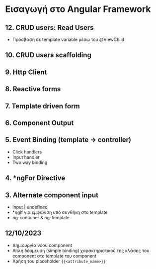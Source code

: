 # Εισαγωγή στο Angular Framework

## 12. CRUD users: Read Users

- Πρόσβαση σε template variable μέσω του @ViewChild

## 10. CRUD users scaffolding

## 9. Http Client

## 8. Reactive forms

## 7. Template driven form

## 6. Component Output

## 5. Event Binding (template -> controller)

- Click handlers
- Input handler
- Two way binding

## 4. *ngFor Directive

## 3. Alternate component input

- input | undefined
- *ngIf για εμφάνιση υπό συνθήκη στο template
- ng-container & ng-template

## 12/10/2023

- Δημιουργία νέου component
- Απλή δέσμευση (simple binding) χαρακτηριστικού της κλάσης του component στο template του component
- Χρήση του placeholder `{{<attribute_name>}}`